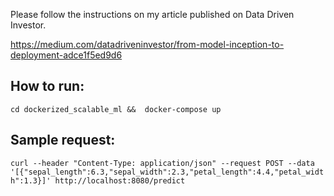 Please follow the instructions on my article published on Data Driven Investor.

https://medium.com/datadriveninvestor/from-model-inception-to-deployment-adce1f5ed9d6


## How to run:


`
cd dockerized_scalable_ml && 
docker-compose up
`

## Sample request:

`
curl --header "Content-Type: application/json" --request POST --data '[{"sepal_length":6.3,"sepal_width":2.3,"petal_length":4.4,"petal_width":1.3}]' http://localhost:8080/predict
`
